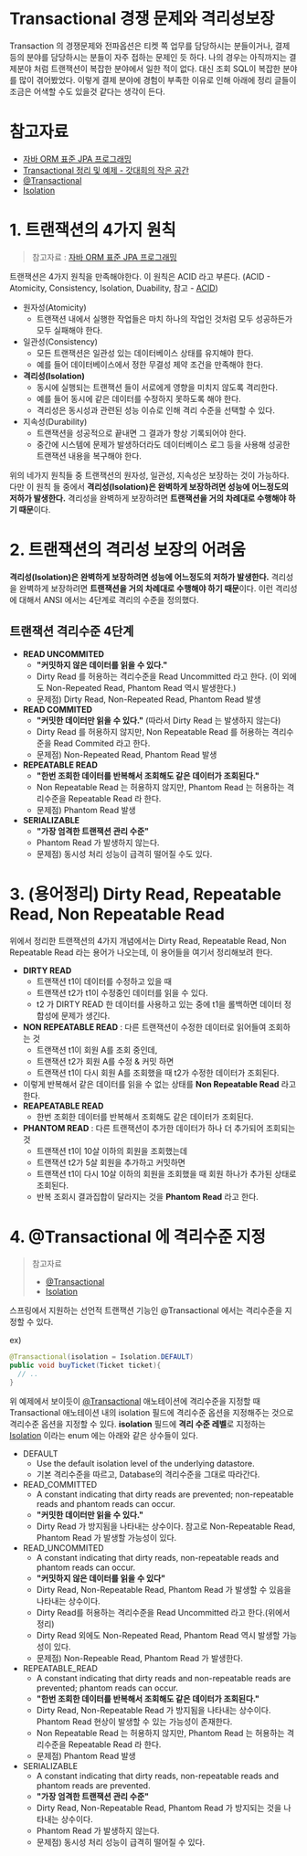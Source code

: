 # Transactional 경쟁 문제와 격리성보장

Transaction 의 경쟁문제와 전파옵션은 티켓 쪽 업무를 담당하시는 분들이거나, 결제 등의 분야를 담당하시는 분들이 자주 접하는 문제인 듯 하다. 나의 경우는 아직까지는 결제분야 처럼 트랜잭션이 복잡한 분야에서 일한 적이 없다. 대신 조회 SQL이 복잡한 분야를 많이 겪어봤었다. 이렇게 결제 분야에 경험이 부족한 이유로 인해 아래에 정리 글들이 조금은 어색할 수도 있을것 같다는 생각이 든다.  

  

# 참고자료

- [자바 ORM 표준 JPA 프로그래밍](https://ridibooks.com/books/3984000009)
- [Transactional 정리 및 예제 - 갓대희의 작은 공간](https://goddaehee.tistory.com/167)
- [@Transactional](https://docs.spring.io/spring-framework/docs/current/javadoc-api/org/springframework/transaction/annotation/Transactional.html)
- [Isolation](https://docs.spring.io/spring-framework/docs/current/javadoc-api/org/springframework/transaction/annotation/Isolation.html)



# 1. 트랜잭션의 4가지 원칙

> 참고자료 : [자바 ORM 표준 JPA 프로그래밍](https://ridibooks.com/books/3984000009)

트랜잭션은 4가지 원칙을 만족해야한다. 이 원칙은 ACID 라고 부른다. (ACID - Atomicity, Consistency, Isolation, Duability, 참고 - [ACID](https://en.wikipedia.org/wiki/ACID))

- 원자성(Atomicity)
  - 트랜잭션 내에서 실행한 작업들은 마치 하나의 작업인 것처럼 모두 성공하든가 모두 실패해야 한다.
- 일관성(Consistency)
  - 모든 트랜잭션은 일관성 있는 데이터베이스 상태를 유지해야 한다.
  - 예를 들어 데이터베이스에서 정한 무결성 제약 조건을 만족해야 한다.
- **격리성(Isolation)**
  - 동시에 실행되는 트랜잭션 들이 서로에게 영향을 미치지 않도록 격리한다.
  - 예를 들어 동시에 같은 데이터를 수정하지 못하도록 해야 한다.
  - 격리성은 동시성과 관련된 성능 이슈로 인해 격리 수준을 선택할 수 있다.
- 지속성(Durability)
  - 트랜잭션을 성공적으로 끝내면 그 결과가 항상 기록되어야 한다.
  - 중간에 시스템에 문제가 발생하더라도 데이터베이스 로그 등을 사용해 성공한 트랜잭션 내용을 복구해야 한다.



위의 네가지 원칙들 중 트랜잭션의 원자성, 일관성, 지속성은 보장하는 것이 가능하다. 다만 이 원칙 들 중에서 **격리성(Isolation)은 완벽하게 보장하려면 성능에 어느정도의 저하가 발생한다.** 격리성을 완벽하게 보장하려면 **트랜잭션을 거의 차례대로 수행해야 하기 때문**이다.



# 2. 트랜잭션의 격리성 보장의 어려움

**격리성(Isolation)은 완벽하게 보장하려면 성능에 어느정도의 저하가 발생한다.** 격리성을 완벽하게 보장하려면 **트랜잭션을 거의 차례대로 수행해야 하기 때문**이다. 이런 격리성에 대해서 ANSI 에서는 4단계로 격리의 수준을 정의했다.



## 트랜잭션 격리수준 4단계

- **READ UNCOMMITED**
  - **"커밋하지 않은 데이터를 읽을 수 있다."**
  - Dirty Read 를 허용하는 격리수준을 Read Uncommitted 라고 한다. (이 외에도 Non-Repeated Read, Phantom Read 역시 발생한다.)
  - 문제점) Dirty Read, Non-Repeated Read, Phantom Read 발생
- **READ COMMITED**
  - **"커밋한 데이터만 읽을 수 있다."** (따라서 Dirty Read 는 발생하지 않는다)
  - Dirty Read 를 허용하지 않지만, Non Repeatable Read 를 허용하는 격리수준을 Read Commited 라고 한다.
  - 문제점) Non-Repeated Read, Phantom Read 발생
- **REPEATABLE READ**
  - **"한번 조회한 데이터를 반복해서 조회해도 같은 데이터가 조회된다."**
  - Non Repeatable Read 는 허용하지 않지만, Phantom Read 는 허용하는 격리수준을 Repeatable Read 라 한다.
  - 문제점) Phantom Read 발생
- **SERIALIZABLE**
  - **"가장 엄격한 트랜잭션 관리 수준"**
  - Phantom Read 가 발생하지 않는다.
  - 문제점) 동시성 처리 성능이 급격히 떨어질 수도 있다.



# 3. (용어정리) Dirty Read, Repeatable Read, Non Repeatable Read

위에서 정리한 트랜잭션의 4가지 개념에서는 Dirty Read, Repeatable Read, Non Repeatable Read 라는 용어가 나오는데, 이 용어들을 여기서 정리해보려 한다.

- **DIRTY READ**
  - 트랜잭션 t1이 데이터를 수정하고 있을 때
  - 트랜잭션 t2가 t1이 수정중인 데이터를 읽을 수 있다.
  - t2 가 DIRTY READ 한 데이터를 사용하고 있는 중에 t1을 롤백하면 데이터 정합성에 문제가 생긴다.
- **NON REPEATABLE READ** : 다른 트랜잭션이 수정한 데이터로 읽어들여 조회하는 것
  - 트랜잭션 t1이 회원 A를 조회 중인데,
  - 트랜잭션 t2가 회원 A를 수정 & 커밋 하면
  - 트랜잭션 t1이 다시 회원 A를 조회했을 때 t2가 수정한 데이터가 조회된다.
- 이렇게 반복해서 같은 데이터를 읽을 수 없는 상태를 **Non Repeatable Read** 라고 한다.
- **REAPEATABLE READ**
  - 한번 조회한 데이터를 반복해서 조회해도 같은 데이터가 조회된다.
- **PHANTOM READ** : 다른 트랜잭션이 추가한 데이터가 하나 더 추가되어 조회되는 것
  - 트랜잭션 t1이 10살 이하의 회원을 조회했는데
  - 트랜잭션 t2가 5살 회원을 추가하고 커밋하면
  - 트랜잭션 t1이 다시 10살 이하의 회원을 조회했을 때 회원 하나가 추가된 상태로 조회된다.
  - 반복 조회시 결과집합이 달라지는 것을 **Phantom Read** 라고 한다.



# 4. @Transactional 에 격리수준 지정

> 참고자료
>
> - [@Transactional](https://docs.spring.io/spring-framework/docs/current/javadoc-api/org/springframework/transaction/annotation/Transactional.html)
> - [Isolation](https://docs.spring.io/spring-framework/docs/current/javadoc-api/org/springframework/transaction/annotation/Isolation.html)

스프링에서 지원하는 선언적 트랜잭션 기능인 @Transactional 에서는 격리수준을 지정할 수 있다. 

ex) 

```java
@Transactional(isolation = Isolation.DEFAULT)
public void buyTicket(Ticket ticket){
  // ..
}
```

  

위 예제에서 보이듯이 [@Transactional](https://docs.spring.io/spring-framework/docs/current/javadoc-api/org/springframework/transaction/annotation/Transactional.html) 애노테이션에 격리수준을 지정할 때 Transactional 애노테이션 내의 isolation 필드에 격리수준 옵션을 지정해주는 것으로 격리수준 옵션을 지정할 수 있다. **isolation** 필드에 **격리 수준 레벨**로 지정하는 [Isolation](https://docs.spring.io/spring-framework/docs/current/javadoc-api/org/springframework/transaction/annotation/Isolation.html) 이라는 enum 에는 아래와 같은 상수들이 있다.



- DEFAULT
  - Use the default isolation level of the underlying datastore.
  - 기본 격리수준을 따르고, Database의 격리수준을 그대로 따라간다.
- READ_COMMITTED
  - A constant indicating that dirty reads are prevented; non-repeatable reads and phantom reads can occur.
  - **"커밋한 데이터만 읽을 수 있다."**
  - Dirty Read 가 방지됨을 나타내는 상수이다. 참고로 Non-Repeatable Read, Phantom Read 가 발생할 가능성이 있다.
- READ_UNCOMMITED
  - A constant indicating that dirty reads, non-repeatable reads and phantom reads can occur.
  - **"커밋하지 않은 데이터를 읽을 수 있다"**  
  - Dirty Read, Non-Repeatable Read, Phantom Read 가 발생할 수 있음을 나타내는 상수이다.
  - Dirty Read를 허용하는 격리수준을 Read Uncommitted 라고 한다.(위에서 정리)
  - Dirty Read 외에도 Non-Repeated Read, Phantom Read 역시 발생할 가능성이 있다.
  - 문제점) Non-Repeable Read, Phantom Read 가 발생한다.
- REPEATABLE_READ
  - A constant indicating that dirty reads and non-repeatable reads are prevented; phantom reads can occur.
  - **"한번 조회한 데이터를 반복해서 조회해도 같은 데이터가 조회된다."**
  - Dirty Read, Non-Repeatable Read 가 방지됨을 나타내는 상수이다. Phantom Read 현상이 발생할 수 있는 가능성이 존재한다.
  - Non Repeatable Read 는 허용하지 않지만, Phantom Read 는 허용하는 격리수준을 Repeatable Read 라 한다.
  - 문제점) Phantom Read 발생
- SERIALIZABLE
  - A constant indicating that dirty reads, non-repeatable reads and phantom reads are prevented.
  - **"가장 엄격한 트랜잭션 관리 수준"**
  - Dirty Read, Non-Repeatable Read, Phantom Read 가 방지되는 것을 나타내는 상수이다.
  - Phantom Read 가 발생하지 않는다.
  - 문제점) 동시성 처리 성능이 급격히 떨어질 수 있다.









